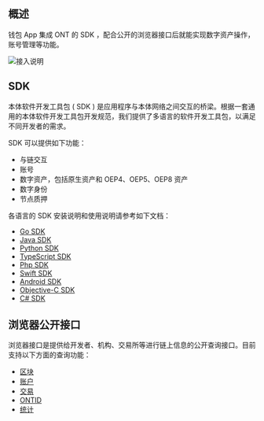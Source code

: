 
## 概述
钱包 App 集成 ONT 的 SDK ，配合公开的浏览器接口后就能实现数字资产操作，账号管理等功能。

![接入说明](https://raw.githubusercontent.com/ontio/documentation/master/dev-website-docs/assets/integration/sdk.png)

## SDK
本体软件开发工具包 ( SDK ) 是应用程序与本体网络之间交互的桥梁。根据一套通用的本体软件开发工具包开发规范，我们提供了多语言的软件开发工具包，以满足不同开发者的需求。

SDK 可以提供如下功能：
-  与链交互
-  账号
-  数字资产，包括原生资产和 OEP4、OEP5、OEP8 资产
-  数字身份
-  节点质押

各语言的 SDK 安装说明和使用说明请参考如下文档：

- [Go SDK](http://dev-docs.ont.io/#/docs-cn/SDKs/01-go-sdk)
- [Java SDK](http://dev-docs.ont.io/#/docs-cn/SDKs/02-java-sdk)
- [Python SDK](http://dev-docs.ont.io/#/docs-cn/SDKs/03-python-sdk)
- [TypeScript SDK](http://dev-docs.ont.io/#/docs-cn/SDKs/04-ts-sdk)
- [Php SDK](http://dev-docs.ont.io/#/docs-cn/SDKs/05-php-sdk)
- [Swift SDK](http://dev-docs.ont.io/#/docs-cn/SDKs/06-swift-sdk)
- [Android SDK](http://dev-docs.ont.io/#/docs-cn/SDKs/07-android-sdk)
- [Objective-C SDK](http://dev-docs.ont.io/#/docs-cn/SDKs/08-objective-c-sdk)
- [C# SDK](http://dev-docs.ont.io/#/docs-cn/SDKs/08-objective-csharp-sdk)

## 浏览器公开接口

浏览器接口是提供给开发者、机构、交易所等进行链上信息的公开查询接口。目前支持以下方面的查询功能：

- [区块](http://dev-docs.ont.io/#/docs-cn/explorer/blocks)
- [账户](http://dev-docs.ont.io/#/docs-cn/explorer/accounts)
- [交易](http://dev-docs.ont.io/#/docs-cn/explorer/transactions)
- [ONTID](http://dev-docs.ont.io/#/docs-cn/explorer/ontid)
- [统计](http://dev-docs.ont.io/#/docs-cn/explorer/statistics)
